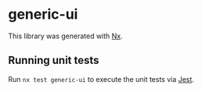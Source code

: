 # generic-ui

This library was generated with [Nx](https://nx.dev).

## Running unit tests

Run `nx test generic-ui` to execute the unit tests via [Jest](https://jestjs.io).

